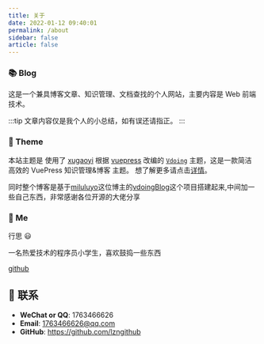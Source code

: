 ```yaml
---
title: 关于
date: 2022-01-12 09:40:01
permalink: /about
sidebar: false
article: false
---
```


### 📚 Blog

这是一个兼具博客文章、知识管理、文档查找的个人网站，主要内容是 Web 前端技术。

:::tip
文章内容仅是我个人的小总结，如有误还请指正。
:::

### 🎨 Theme

本站主题是 使用了 [xugaoyi](https://github.com/xugaoyi) 根据 [vuepress](https://vuepress.vuejs.org/zh/) 改编的 [`Vdoing`](https://github.com/xugaoyi/vuepress-theme-vdoing) 主题，这是一款简洁高效的 VuePress 知识管理&博客 主题。 想了解更多请点击[详情](https://github.com/xugaoyi/vuepress-theme-vdoing)。

同时整个博客是基于[miluluyo](https://github.com/miluluyo)这位博主的[vdoingBlog](https://github.com/miluluyo/vdoingBlog)这个项目搭建起来,中间加一些自己东西，非常感谢各位开源的大佬分享

### 🐼 Me

行思 😃

一名热爱技术的程序员小学生，喜欢鼓捣一些东西

[github](https://github.com/lzngithub)

## :email: 联系

- **WeChat or QQ**: <a :href="qqUrl" class='qq'>1763466626</a>
- **Email**: <a href="mailto:1763466626@qq.com">1763466626@qq.com</a>
- **GitHub**: <https://github.com/lzngithub>

<script>
  export default {
    data(){
      return {
        qqUrl: 'tencent://message/?uin=978761587&Site=&Menu=yes'
      }
    },
    mounted(){
      const flag =  navigator.userAgent.match(/(phone|pad|pod|iPhone|iPod|ios|iPad|Android|Mobile|BlackBerry|IEMobile|MQQBrowser|JUC|Fennec|wOSBrowser|BrowserNG|WebOS|Symbian|Windows Phone)/i);
      if(flag){
        this.qqUrl = 'mqqwpa://im/chat?chat_type=wpa&uin=978761587&version=1&src_type=web&web_src=oicqzone.com'
      }
    }
  }
</script>
